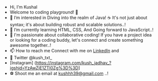 -  Hi, I’m Kushal
-  Welcome to coding playground! 🚀
- 👀 I’m interested in Diving into the realm of Java! ☕️ It's not just about syntax; it's about building robust and scalable solutions..!
- 🌱 I’m currently learning HTML, CSS, And Going forward to JavaScript..!
- 💞️ I'm passionate about collaborative coding! If you have a project idea or looking for a coding buddy, let's connect and create something awesome together..!
- 📫 How to reach me Connect with me on [LinkedIn](<https://www.linkedin.com/in/kushal-jadhav-a57651296>) and
- 🦭 Twitter @kush_txt_
- [Instagram] (<https://instagram.com/kush_jadhav_?igshid=YzAwZjE1ZTI0Zg%3D%3D>]
- ⚽ Shoot me an email at <kushhh39@gmail.com> ..!

<!---
kushllh/kushllh is a ✨ special ✨ repository because its `README.md` (this file) appears on your GitHub profile.
You can click the Preview link to take a look at your changes.
--->
